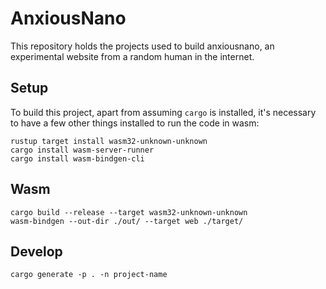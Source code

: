 # AnxiousNano

This repository holds the projects used to build anxiousnano, an experimental website from a random human in the internet.

## Setup

To build this project, apart from assuming `cargo` is installed, it's necessary to have a few other things installed to run the code in wasm:

```shell
rustup target install wasm32-unknown-unknown
cargo install wasm-server-runner
cargo install wasm-bindgen-cli
```

## Wasm

```shell
cargo build --release --target wasm32-unknown-unknown
wasm-bindgen --out-dir ./out/ --target web ./target/
```

## Develop

```shell
cargo generate -p . -n project-name
```